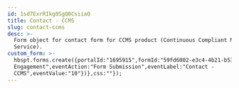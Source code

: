 ```yaml
---
id: 1sd7ExrRIkg0SgQ0CsiiaO
title: Contact - CCMS
slug: contact-ccms
desc: >-
  Form object for contact form for CCMS product (Continuous Compliant Management
  Service).
custom_form: >-
  hbspt.forms.create({portalId:"1695915",formId:"59fd6002-e3c4-4b21-b531-4ef611b024a0",target:"#hsFormContainer",onFormSubmit:function(e){window.dataLayer=window.dataLayer||[],window.dataLayer.push({event:"GAEvent",eventCategory:"Sales
  Engagement",eventAction:"Form Submission",eventLabel:"Contact -
  CCMS",eventValue:"10"})},css:""});
---
```


  